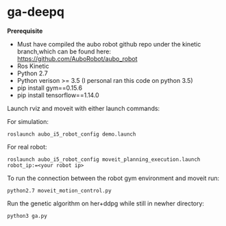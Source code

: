 # ga-deepq

**Prerequisite**
- Must have compiled the aubo robot github repo under the kinetic branch,which can be found here: https://github.com/AuboRobot/aubo_robot
- Ros Kinetic
- Python 2.7
- Python verison >= 3.5 (I personal ran this code on python 3.5)
- pip install gym==0.15.6
- pip install tensorflow==1.14.0


Launch rviz and moveit with either launch commands: 

For simulation:
```
roslaunch aubo_i5_robot_config demo.launch
```
For real robot:
```
roslaunch aubo_i5_robot_config moveit_planning_execution.launch robot_ip:=<your robot ip>
```

To run the connection between the robot gym environment and moveit run:
```
python2.7 moveit_motion_control.py
```

Run the genetic algorithm on her+ddpg while still in newher directory:
```
python3 ga.py
```
